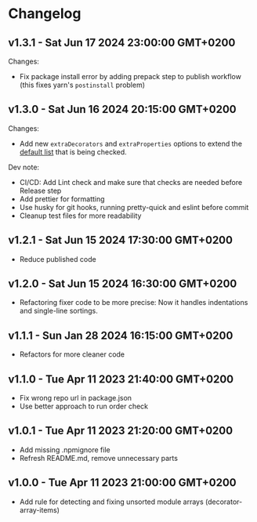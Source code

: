 # Changelog

## v1.3.1 - Sat Jun 17 2024 23:00:00 GMT+0200

Changes:

- Fix package install error by adding prepack step to publish workflow (this fixes yarn's `postinstall` problem)

## v1.3.0 - Sat Jun 16 2024 20:15:00 GMT+0200

Changes:

- Add new `extraDecorators` and `extraProperties` options to extend the [default list](https://github.com/ducktordanny/eslint-plugin-ng-module-sort/blob/master/lib/constants.ts) that is being checked.

Dev note:

- CI/CD: Add Lint check and make sure that checks are needed before Release step
- Add prettier for formatting
- Use husky for git hooks, running pretty-quick and eslint before commit
- Cleanup test files for more readability

## v1.2.1 - Sat Jun 15 2024 17:30:00 GMT+0200

- Reduce published code

## v1.2.0 - Sat Jun 15 2024 16:30:00 GMT+0200

- Refactoring fixer code to be more precise: Now it handles indentations and single-line sortings.

## v1.1.1 - Sun Jan 28 2024 16:15:00 GMT+0200

- Refactors for more cleaner code

## v1.1.0 - Tue Apr 11 2023 21:40:00 GMT+0200

- Fix wrong repo url in package.json
- Use better approach to run order check

## v1.0.1 - Tue Apr 11 2023 21:20:00 GMT+0200

- Add missing .npmignore file
- Refresh README.md, remove unnecessary parts

## v1.0.0 - Tue Apr 11 2023 21:00:00 GMT+0200

- Add rule for detecting and fixing unsorted module arrays (decorator-array-items)
